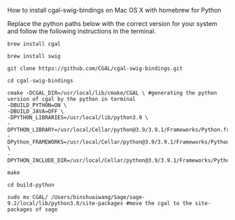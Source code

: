 How to install cgal-swig-bindings on Mac OS X with homebrew for Python

Replace the python paths below with the correct version for your system and follow the following instructions in the terminal.

```
brew install cgal 

brew install swig

git clone https://github.com/CGAL/cgal-swig-bindings.git 

cd cgal-swig-bindings

cmake -DCGAL_DIR=/usr/local/lib/cmake/CGAL \ #generating the python version of cgal by the python in terminal
-DBUILD_PYTHON=ON \
-DBUILD_JAVA=OFF \
-DPYTHON_LIBRARIES=/usr/local/lib/python3.9 \
-DPYTHON_LIBRARY=/usr/local/Cellar/python@3.9/3.9.1/Frameworks/Python.framework/Versions/3.9/lib/libpython3.9.dylib\
-DPython_FRAMEWORKS=/usr/local/Cellar/python@3.9/3.9.1/Frameworks/Python.framework \
-DPYTHON_INCLUDE_DIR=/usr/local/Cellar/python@3.9/3.9.1/Frameworks/Python.framework/Headers\

make

cd build-python 

sudo mv CGAL/ /Users/binshuaiwang/Sage/sage-9.2/local/lib/python3.8/site-packages #move the cgal to the site-packages of sage
```
